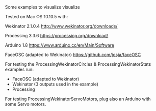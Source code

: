 Some examples to visualize visualize 

Tested on Mac OS 10.10.5 with:

Wekinator 2.1.0.4
http://www.wekinator.org/downloads/

Processing 3.3.6
https://processing.org/download/

Arduino 1.8
https://www.arduino.cc/en/Main/Software

FaceOSC (adapted to Wekinator)
https://github.com/josja/faceOSC


For testing the ProcessingWekinatorCircles & ProcessingWekinatorStats examples run:

- FaceOSC (adapted to Wekinator)
- Wekinator (3 outputs used in the example)
- Processing 

For testing ProcessingWekinatorServoMotors, plug also an Arduino with some Servo motors.
